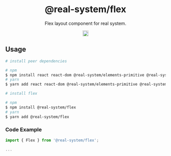 <h1 align="center">@real-system/flex</h1>
<p align="center">Flex layout component for real system.</p>
<p align="center">
<a href="https://www.npmjs.com/package/@real-system/flex"><img src="https://badgen.net/npm/v/@real-system/flex?label=&icon=npm&color=blue" alt="npm version" height="18"/></a>
</p>

## Usage

```bash
# install peer dependencies

# npm
$ npm install react react-dom @real-system/elements-primitive @real-system/styling-library @real-system/theme-library
# yarn
$ yarn add react react-dom @real-system/elements-primitive @real-system/styling-library @real-system/theme-library

# install flex

# npm
$ npm install @real-system/flex
# yarn
$ yarn add @real-system/flex
```

### Code Example

```typescript
import { Flex } from '@real-system/flex';

...

```

